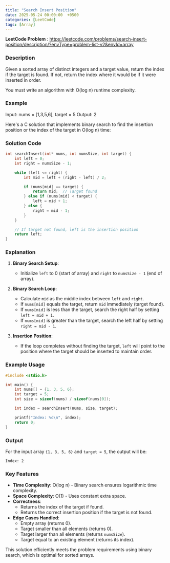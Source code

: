 ```yaml
---
title: "Search Insert Position"
date: 2025-05-24 00:00:00  +0500
categories: [LeetCode]
tags: [Array]
---
```

**LeetCode Problem** : <https://leetcode.com/problems/search-insert-position/description/?envType=problem-list-v2&envId=array>

### Description
Given a sorted array of distinct integers and a target value, return the index if the target is found. If not, return the index where it would be if it were inserted in order.

You must write an algorithm with O(log n) runtime complexity.


### Example
Input: nums = [1,3,5,6], target = 5
Output: 2


Here's a C solution that implements binary search to find the insertion position or the index of the target in O(log n) time:

### Solution Code
```c
int searchInsert(int* nums, int numsSize, int target) {
    int left = 0;
    int right = numsSize - 1;

    while (left <= right) {
        int mid = left + (right - left) / 2;

        if (nums[mid] == target) {
            return mid;  // Target found
        } else if (nums[mid] < target) {
            left = mid + 1;
        } else {
            right = mid - 1;
        }
    }

    // If target not found, left is the insertion position
    return left;
}
```

### Explanation

1. **Binary Search Setup**:
   - Initialize `left` to 0 (start of array) and `right` to `numsSize - 1` (end of array).

2. **Binary Search Loop**:
   - Calculate `mid` as the middle index between `left` and `right`.
   - If `nums[mid]` equals the target, return `mid` immediately (target found).
   - If `nums[mid]` is less than the target, search the right half by setting `left = mid + 1`.
   - If `nums[mid]` is greater than the target, search the left half by setting `right = mid - 1`.

3. **Insertion Position**:
   - If the loop completes without finding the target, `left` will point to the position where the target should be inserted to maintain order.

### Example Usage

```c
#include <stdio.h>

int main() {
    int nums[] = {1, 3, 5, 6};
    int target = 5;
    int size = sizeof(nums) / sizeof(nums[0]);

    int index = searchInsert(nums, size, target);

    printf("Index: %d\n", index);
    return 0;
}
```

### Output
For the input array `{1, 3, 5, 6}` and `target = 5`, the output will be:
```
Index: 2
```

### Key Features
- **Time Complexity**: O(log n) - Binary search ensures logarithmic time complexity.
- **Space Complexity**: O(1) - Uses constant extra space.
- **Correctness**:
  - Returns the index of the target if found.
  - Returns the correct insertion position if the target is not found.
- **Edge Cases Handled**:
  - Empty array (returns 0).
  - Target smaller than all elements (returns 0).
  - Target larger than all elements (returns `numsSize`).
  - Target equal to an existing element (returns its index).

This solution efficiently meets the problem requirements using binary search, which is optimal for sorted arrays.
